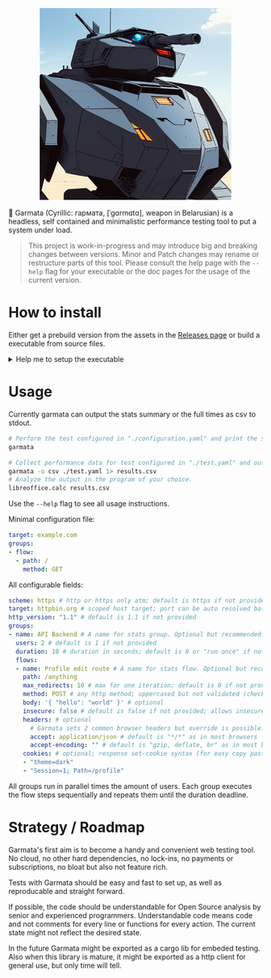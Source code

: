 <p align="center">
<img src="./docs/img/logo.png" alt="logo" width="380"/>
</p>
🔫 Garmata (Cyrillic: гармата, [ˈɡɑrmɑtɑ], weapon in Belarusian) is a headless, self contained and minimalistic performance testing tool to put a system under load.

> This project is work-in-progress and may introduce big and breaking changes between versions. Minor and Patch changes may rename or restructure parts of this tool. Please consult the help page with the `--help` flag for your executable or the doc pages for the usage of the current version.

# How to install

Either get a prebuild version from the assets in the [Releases page](https://github.com/litvinav/garmata/releases) or build a executable from source files.

<details>
<summary>Help me to setup the executable</summary>
<p>Download the executable fit for your system based on the name and rename it to "garmata" for Unix or "garmata.exe" for Windows.</p>
<p>Only x86_64 versions are present in the Releases page. Thanks to Rosetta you can still use it on your M1 or M2 Mac.</p>
<p>For Unix systems you have to give the binary file executable permissions to make it a executable: "chmod +x ./file-name" 
Either place the binary in "/usr/bin/garmata" or store it user scoped in your home folder "~/bin/garmata".</p>
<p>In case MacOS complains that the executable is not downloaded from a trusted source, the best way to fix this issue (that i am aware of) is to right click the execurable in finder and select "open with ..." and then "iTerm". If you confirm the next popup by clicking "OK", your garmata executable will be excluded from this protection rule. MacOS will keep warning you for other executables not installed from the AppStore.</p>
<p>For Windows you can store the executable in e.g. "C:\Program Files\litvinav\garmata.exe" and you want to make sure the executable is located in one of the directories reachable by the PATH variable. If the location is referenced via PATH, you can execute "garmata.exe --help" in cmd or PowerShell.</p>
<p>Don't forget to add the executable location to the PATH variable either way for personal usage. Of course you can call it directly via the full path to the executable for one-off usage in e.g. Runners for over night load testing.</p>
</details>

# Usage
Currently garmata can output the stats summary or the full times as csv to stdout.
```sh
# Perform the test configured in "./configuration.yaml" and print the stats as a summary to stdout
garmata
```
```sh
# Collect performance data for test configured in "./test.yaml" and output as csv into results.csv
garmata -o csv ./test.yaml 1> results.csv
# Analyze the output in the program of your choice.
libreoffice.calc results.csv  
```
Use the `--help` flag to see all usage instructions.

Minimal configuration file:
```yaml
target: example.com
groups:
- flow:
  - path: /
    method: GET
```

All configurable fields:
```yaml
scheme: https # http or https only atm; default is https if not provided
target: httpbin.org # scoped host target; port can be auto resolved based on the request scheme
http_version: "1.1" # default is 1.1 if not provided
groups:
- name: API Backend # A name for stats group. Optional but recommended.
  users: 2 # default is 1 if not provided
  duration: 10 # duration in seconds; default is 0 or "run once" if not provided
  flows:
  - name: Profile edit route # A name for stats flow. Optional but recommended.
    path: /anything
    max_redirects: 10 # max for one iteration; default is 0 if not provided
    method: POST # any http method; uppercased but not validated (check for typos)
    body: '{ "hello": "world" }' # optional
    insecure: false # default is false if not provided; allows insecure/self-signed certificates if true
    headers: # optional
      # Garmata sets 2 common browser headers but override is possible. In case of duplicates the last wins.
      accept: application/json # default is "*/*" as in most browsers
      accept-encoding: "" # default is "gzip, deflate, br" as in most browsers
    cookies: # optional; response set-cookie syntax (for easy copy paste)
    - "theme=dark"
    - "Session=1; Path=/profile"

```
All groups run in parallel times the amount of users. Each group executes the flow steps sequentially and repeats them until the duration deadline.

# Strategy / Roadmap

Garmata's first aim is to become a handy and convenient web testing tool. No cloud, no other hard dependencies, no lock-ins, no payments or subscriptions, no bloat but also not feature rich. 

Tests with Garmata should be easy and fast to set up, as well as reproducable and straight forward.

If possible, the code should be understandable for Open Source analysis by senior and experienced programmers. Understandable code means code and not comments for every line or functions for every action. The current state might not reflect the desired state.

In the future Garmata might be exported as a cargo lib for embeded testing. Also when this library is mature, it might be exported as a http client for general use, but only time will tell.
